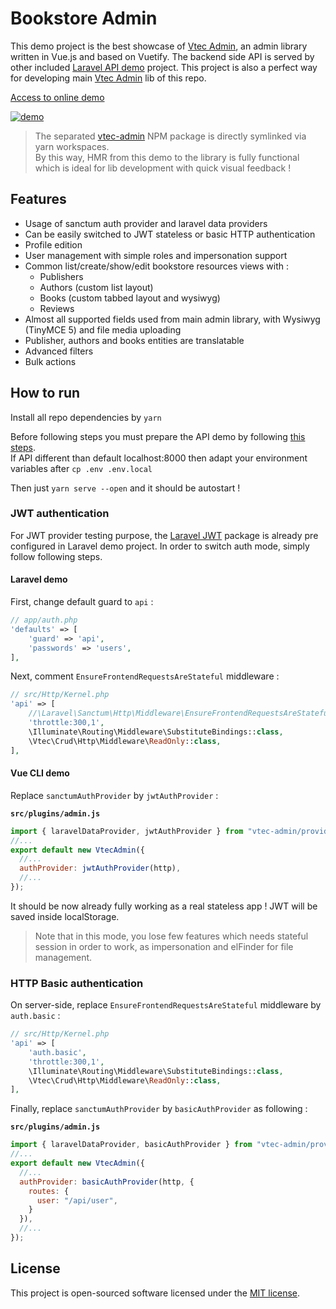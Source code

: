 # Bookstore Admin

This demo project is the best showcase of [Vtec Admin](https://npm.okami101.io/-/web/detail/vtec-admin), an admin library written in Vue.js and based on Vuetify.
The backend side API is served by other included [Laravel API demo](../laravel) project.
This project is also a perfect way for developing main [Vtec Admin](../../packages/admin) lib of this repo.

[Access to online demo](https://vtec-bookstore-demo.okami101.io)

[![demo](https://vtec.okami101.io/assets/screenshot.png)](https://vtec-bookstore-demo.okami101.io)

> The separated [vtec-admin](../../packages/admin) NPM package is directly symlinked via yarn workspaces.  
> By this way, HMR from this demo to the library is fully functional which is ideal for lib development with quick visual feedback !

## Features

* Usage of sanctum auth provider and laravel data providers
* Can be easily switched to JWT stateless or basic HTTP authentication
* Profile edition
* User management with simple roles and impersonation support
* Common list/create/show/edit bookstore resources views with :
  * Publishers
  * Authors (custom list layout)
  * Books (custom tabbed layout and wysiwyg)
  * Reviews
* Almost all supported fields used from main admin library, with Wysiwyg (TinyMCE 5) and file media uploading
* Publisher, authors and books entities are translatable
* Advanced filters
* Bulk actions

## How to run

Install all repo dependencies by `yarn`

Before following steps you must prepare the API demo by following [this steps](../laravel#how-to-run).  
If API different than default localhost:8000 then adapt your environment variables after `cp .env .env.local`

Then just `yarn serve --open` and it should be autostart !

### JWT authentication

For JWT provider testing purpose, the [Laravel JWT](https://github.com/tymondesigns/jwt-auth) package is already pre configured in Laravel demo project. In order to switch auth mode, simply follow following steps.

#### Laravel demo

First, change default guard to `api` :

```php
// app/auth.php
'defaults' => [
    'guard' => 'api',
    'passwords' => 'users',
],
```

Next, comment `EnsureFrontendRequestsAreStateful` middleware :

```php
// src/Http/Kernel.php
'api' => [
    //\Laravel\Sanctum\Http\Middleware\EnsureFrontendRequestsAreStateful::class,
    'throttle:300,1',
    \Illuminate\Routing\Middleware\SubstituteBindings::class,
    \Vtec\Crud\Http\Middleware\ReadOnly::class,
],
```

#### Vue CLI demo

Replace `sanctumAuthProvider` by `jwtAuthProvider` :

**`src/plugins/admin.js`**

```js
import { laravelDataProvider, jwtAuthProvider } from "vtec-admin/providers";
//...
export default new VtecAdmin({
  //...
  authProvider: jwtAuthProvider(http),
  //...
});
```

It should be now already fully working as a real stateless app ! JWT will be saved inside localStorage.

> Note that in this mode, you lose few features which needs stateful session in order to work, as impersonation and elFinder for file management.

### HTTP Basic authentication

On server-side, replace `EnsureFrontendRequestsAreStateful` middleware by `auth.basic`  :

```php
// src/Http/Kernel.php
'api' => [
    'auth.basic',
    'throttle:300,1',
    \Illuminate\Routing\Middleware\SubstituteBindings::class,
    \Vtec\Crud\Http\Middleware\ReadOnly::class,
],
```

Finally, replace `sanctumAuthProvider` by `basicAuthProvider` as following :

**`src/plugins/admin.js`**

```js
import { laravelDataProvider, basicAuthProvider } from "vtec-admin/providers";
//...
export default new VtecAdmin({
  //...
  authProvider: basicAuthProvider(http, {
    routes: {
      user: "/api/user",
    }
  }),
  //...
});
```

## License

This project is open-sourced software licensed under the [MIT license](https://adr1enbe4udou1n.mit-license.org).
